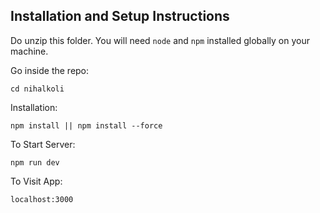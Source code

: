 ## Installation and Setup Instructions

Do unzip this folder. You will need `node` and `npm` installed globally on your machine.

Go inside the repo:

`cd nihalkoli`

Installation:

`npm install || npm install --force`

To Start Server:

`npm run dev` 

To Visit App:

`localhost:3000`